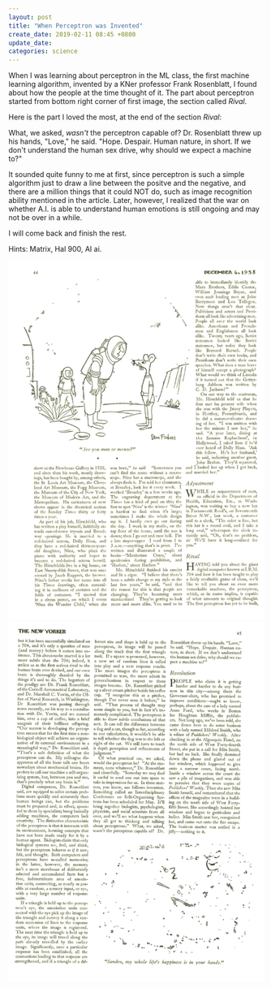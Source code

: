 ```yaml
---
layout: post
title: "When Perceptron was Invented"
create_date: 2019-02-11 08:45 +0800
update_date: 
categories: science
---
```

When I was learning about perceptron in the ML class, the first machine learning algorithm, invented by a KNer professor Frank Rosenblatt, I found about how the people at the time thought of it. The part about perceptron started from bottom right corner of first image, the section called <i>Rival</i>.

Here is the part I loved the most, at the end of the section <i>Rival</i>:

<div class="quote">
What, we asked, <i>wasn't</i> the perceptron capable of? Dr. Rosenblatt threw up his hands, "Love," he said. "Hope. Despair. Human nature, in short. If we don't understand the human sex drive, why should we expect a machine to?"
</div>

It sounded quite funny to me at first, since perceptron is such a simple algorithm just to draw a line between the positve and the negative, and there are a million things that it could NOT do, such as image recognition ability mentioned in the article. Later, however, I realized that the war on whether A.I. is able to understand human emotions is still ongoing and may not be over in a while.

I will come back and finish the rest.

Hints: Matrix, Hal 900, AI ai.

![img 1](../images/New&#32;Yorker&#32;perceptron1.png)
![img 2](../images/New&#32;Yorker&#32;perceptron2.png)